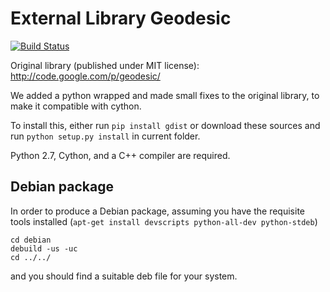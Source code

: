 # External Library Geodesic

[![Build Status](https://travis-ci.org/mmwoodman/geodesic_distance.png?branch=trunk)](https://travis-ci.org/mmwoodman/geodesic_distance)

Original library (published under MIT license):
http://code.google.com/p/geodesic/

We added a python wrapped and made small fixes to the original library, to make it compatible with cython.

To install this, either run `pip install gdist` or download these
sources and run `python setup.py install` in current folder.

Python 2.7, Cython, and a C++ compiler are required.

## Debian package

In order to produce a Debian package, assuming you have the requisite tools
installed (`apt-get install devscripts python-all-dev python-stdeb`)

```
cd debian
debuild -us -uc
cd ../../
```

and you should find a suitable deb file for your system.
